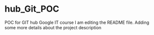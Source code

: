 # hub_Git_POC
POC for GIT hub Google IT course
I am editing the README file. Adding some more details about the project description
